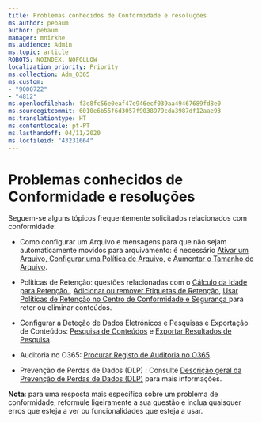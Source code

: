 ```yaml
---
title: Problemas conhecidos de Conformidade e resoluções
ms.author: pebaum
author: pebaum
manager: mnirkhe
ms.audience: Admin
ms.topic: article
ROBOTS: NOINDEX, NOFOLLOW
localization_priority: Priority
ms.collection: Adm_O365
ms.custom:
- "9000722"
- "4812"
ms.openlocfilehash: f3e8fc56e0eaf47e946ecf039aa49467689fd8e0
ms.sourcegitcommit: 6010e6b55f6d3057f9038979cda3987df12aae93
ms.translationtype: HT
ms.contentlocale: pt-PT
ms.lasthandoff: 04/11/2020
ms.locfileid: "43231664"
---
```

# <a name="compliance-common-issues-and-resolutions"></a>Problemas conhecidos de Conformidade e resoluções

Seguem-se alguns tópicos frequentemente solicitados relacionados com conformidade:

- Como configurar um Arquivo e mensagens para que não sejam automaticamente movidos para arquivamento: é necessário [Ativar um Arquivo, Configurar uma Política de Arquivo](https://docs.microsoft.com/microsoft-365/compliance/enable-archive-mailboxes?view=o365-worldwide), e [Aumentar o Tamanho do Arquivo](https://docs.microsoft.com/microsoft-365/compliance/enable-unlimited-archiving?view=o365-worldwide).

- Políticas de Retenção: questões relacionadas com o [Cálculo da Idade para Retenção ](https://docs.microsoft.com/exchange/security-and-compliance/messaging-records-management/retention-age), [Adicionar ou remover Etiquetas de Retenção](https://docs.microsoft.com/exchange/security-and-compliance/messaging-records-management/add-or-remove-retention-tags), [Usar Políticas de Retenção no Centro de Conformidade e Segurança ](https://docs.microsoft.com/microsoft-365/compliance/retention-policies?view=o365-worldwide) para reter ou eliminar conteúdos.

- Configurar a Deteção de Dados Eletrónicos e Pesquisas e Exportação de Conteúdos: [Pesquisa de Conteúdos](https://docs.microsoft.com/microsoft-365/compliance/search-for-content?view=o365-worldwide) e [Exportar Resultados de Pesquisa](https://docs.microsoft.com/microsoft-365/compliance/export-search-results?view=o365-worldwide).

- Auditoria no O365: [Procurar Registo de Auditoria no O365](https://docs.microsoft.com/microsoft-365/compliance/search-the-audit-log-in-security-and-compliance?view=o365-worldwide).

- Prevenção de Perdas de Dados (DLP) : Consulte [Descrição geral da Prevenção de Perdas de Dados (DLP)](https://docs.microsoft.com/microsoft-365/compliance/data-loss-prevention-policies?view=o365-worldwide) para mais informações.

**Nota**: para uma resposta mais específica sobre um problema de conformidade, reformule ligeiramente a sua questão e inclua quaisquer erros que esteja a ver ou funcionalidades que esteja a usar.
